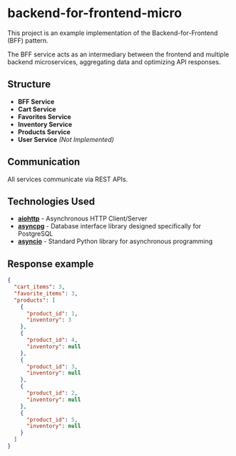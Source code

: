 # backend-for-frontend-micro

This project is an example implementation of the Backend-for-Frontend (BFF) pattern.

The BFF service acts as an intermediary between the frontend and multiple backend microservices, aggregating data and
optimizing API responses.

## Structure

- **BFF Service** 
- **Cart Service** 
- **Favorites Service** 
- **Inventory Service** 
- **Products Service** 
- **User Service** *(Not Implemented)*

## Communication

All services communicate via REST APIs.

## Technologies Used

- **[aiohttp](https://docs.aiohttp.org/en/stable/)** - Asynchronous HTTP Client/Server
- **[asyncpg](https://pypi.org/project/asyncpg/)** - Database interface library designed specifically for PostgreSQL
- **[asyncio](https://docs.python.org/3/library/asyncio.html)** - Standard Python library for asynchronous programming

## Response example

```json
{
  "cart_items": 3,
  "favorite_items": 3,
  "products": [
    {
      "product_id": 1,
      "inventory": 3
    },
    {
      "product_id": 4,
      "inventory": null
    },
    {
      "product_id": 3,
      "inventory": null
    },
    {
      "product_id": 2,
      "inventory": null
    },
    {
      "product_id": 5,
      "inventory": null
    }
  ]
}
```